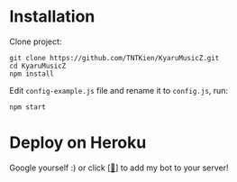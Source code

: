 # Installation
Clone project:

```
git clone https://github.com/TNTKien/KyaruMusicZ.git
cd KyaruMusicZ
npm install
```
Edit `config-example.js` file and rename it to `config.js`, run:
```
npm start
```
# Deploy on Heroku
Google yourself :) or click [<a href="https://discord.com/api/oauth2/authorize?client_id=1007587908712149102&permissions=277028603984&scope=bot%20applications.commands">🤖</a>] to add my bot to your server!